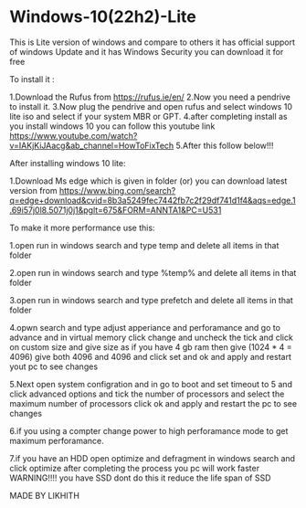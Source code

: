 # Windows-10(22h2)-Lite

This is Lite version of windows and compare to others it has official support of windows Update
and it has Windows Security you can download it for free

To install it :

1.Download the Rufus from https://rufus.ie/en/
2.Now you need a pendrive to install it.
3.Now plug the pendrive and open rufus and select windows 10 lite iso and select if your system MBR or GPT.
4.after completing install as you install windows 10 you can follow this youtube link https://www.youtube.com/watch?v=IAKjKiJAacg&ab_channel=HowToFixTech
5.After this follow below!!!

After installing windows 10 lite:

1.Download Ms edge which is given in folder (or) you can download latest version from https://www.bing.com/search?q=edge+download&cvid=8b3a5249fec7442fb7c2f29df741d1f4&aqs=edge.1.69i57j0l8.5071j0j1&pglt=675&FORM=ANNTA1&PC=U531





To make it more performance use this:

1.open run in windows search and type temp and delete all items in that folder

2.open run in windows search and type %temp% and delete all items in that folder

3.open run in windows search and type prefetch and delete all items in that folder

4.opwn search and type adjust apperiance and perforamance and go to advance and in virtual memory click change and uncheck the tick and click on custom size and give    size as if you have 4 gb ram then give (1024 * 4 = 4096) give both 4096 and 4096 and click set and ok and apply and restart yout pc to see changes

5.Next open system configration and in go to boot and set timeout to 5 and click advanced options and tick the number of processors and select the maximum number of processors click ok and apply and restart the pc to see changes

6.if you using a compter change power to high perforamance mode to get maximum perforamance.

7.if you have an HDD open optimize and defragment in windows search and click optimize after completing the process you pc will work faster
   WARNING!!!! you have SSD dont do this it reduce the life span of SSD

MADE BY LIKHITH
